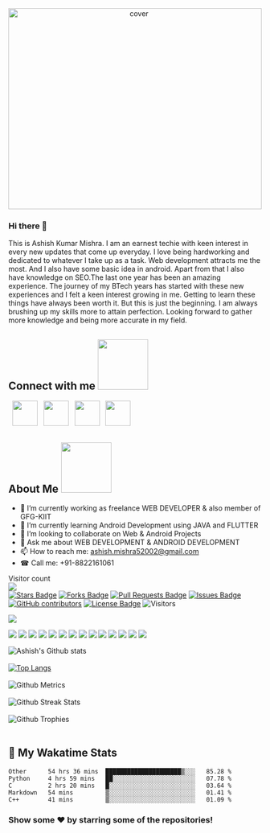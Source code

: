 <div align="center">
<img width="100%" height = "400px" src="https://c4.wallpaperflare.com/wallpaper/688/1001/281/coding-developer-quotes-technology-wallpaper-preview.jpg" alt="cover" />
</div>

### Hi there 👋

This is Ashish Kumar Mishra. I am an earnest techie with keen interest in every new updates that come up everyday. I love being hardworking and dedicated to whatever I take up as a task. Web development attracts me the most. And I also have some basic idea in android. Apart from that I also have knowledge on SEO.The last one year has been an amazing experience. The journey of my BTech years has started with these new experiences and I felt a keen interest growing in me. Getting to learn these things have always been worth it. But this is just the beginning. I am always brushing up my skills more to attain perfection. Looking forward to gather more knowledge and being more accurate in my field.


<h2> Connect with me <img src='https://raw.githubusercontent.com/ShahriarShafin/ShahriarShafin/main/Assets/handshake.gif' width="100px"> </h2>
<p align="row">
&nbsp; <a href="https://twitter.com/ashishmishra" target="_blank" rel="noopener noreferrer"><img src="https://img.icons8.com/plasticine/100/000000/twitter.png" width="50" /></a>  
&nbsp; <a href="https://www.instagram.com/a_s_h_i_s_h_mishra/" target="_blank" rel="noopener noreferrer"><img src="https://img.icons8.com/plasticine/100/000000/instagram-new.png" width="50" /></a>  
&nbsp; <a href="https://www.linkedin.com/in/ashish-kumar-mishra-91366b193/" target="_blank" rel="noopener noreferrer"><img src="https://img.icons8.com/plasticine/100/000000/linkedin.png" width="50" /></a>
&nbsp; <a href="mailto:ashish.mishra52002@gmail.com" target="_blank" rel="noopener noreferrer"><img src="https://img.icons8.com/plasticine/100/000000/gmail.png"  width="50" /></a>
&nbsp;</p>

<h2> About Me <img src = "https://media0.giphy.com/media/KDDpcKigbfFpnejZs6/giphy.gif?cid=ecf05e47oy6f4zjs8g1qoiystc56cu7r9tb8a1fe76e05oty&rid=giphy.gif" width = 100px></h2>

- 🔭 I’m currently working as freelance WEB DEVELOPER & also member of GFG-KIIT
- 🌱 I’m currently learning Android Development using JAVA and FLUTTER
- 👯 I’m looking to collaborate on Web & Android Projects
- 💬 Ask me about WEB DEVELOPMENT & ANDROID DEVELOPMENT
- 📫 How to reach me: ashish.mishra52002@gmail.com
- ☎ Call me: +91-8822161061

 Visitor count<br>
 <img src="https://profile-counter.glitch.me/ashishmishra-bit/count.svg" /><br>
<a href="https://github.com/ashishmishra-bit/awesome-github-profile-readme/stargazers"><img src="https://img.shields.io/github/stars/ashishmishra-bit/awesome-github-profile-readme" alt="Stars Badge"/></a>
<a href="https://github.com/ashishmishra-bit/awesome-github-profile-readme/network/members"><img src="https://img.shields.io/github/forks/ashishmishra-bit/awesome-github-profile-readme" alt="Forks Badge"/></a>
<a href="https://github.com/ashishmishra-bit/awesome-github-profile-readme/pulls"><img src="https://img.shields.io/github/issues-pr/ashishmishra-bit/awesome-github-profile-readme" alt="Pull Requests Badge"/></a>
<a href="https://github.com/ashishmishra-bit/awesome-github-profile-readme/issues"><img src="https://img.shields.io/github/issues/ashishmishra-bit/awesome-github-profile-readme" alt="Issues Badge"/></a>
<a href="https://github.com/ashishmishra-bit/awesome-github-profile-readme/graphs/contributors"><img alt="GitHub contributors" src="https://img.shields.io/github/contributors/ashishmishra-bit/awesome-github-profile-readme?color=2b9348"></a>
<a href="https://github.com/ashishmishra-bit/awesome-github-profile-readme/blob/master/LICENSE"><img src="https://img.shields.io/github/license/ashishmishra-bit/awesome-github-profile-readme?color=2b9348" alt="License Badge"/></a>
![Visitors](https://visitor-badge.glitch.me/badge?page_id=ashishmishra-bit.ashishmishra-bit)


![](https://activity-graph.herokuapp.com/graph?username=ashishmishra-bit&theme=react-dark&hide_border=true&area=true)


<div class="row">
    <img src="https://img.shields.io/badge/HTML-239120?style=for-the-badge&logo=html5&logoColor=white"/>
    <img src="https://img.shields.io/badge/CSS3-1572B6?style=for-the-badge&logo=css3&logoColor=white" />
    <img src="https://img.shields.io/badge/JavaScript-F7DF1E?style=for-the-badge&logo=javascript&logoColor=black" />
    <img src="https://img.shields.io/badge/Node.js-43853D?style=for-the-badge&logo=node.js&logoColor=white" />
     <img src="https://img.shields.io/badge/Express.js-404D59?style=for-the-badge&logo=express&logoColor=white" />
    <img src="https://img.shields.io/badge/Git-F05032?style=for-the-badge&logo=git&logoColor=white" />
   <img src="https://img.shields.io/badge/Postman-FF6C37?style=for-the-badge&logo=Postman&logoColor=white" />
   <img src="https://img.shields.io/badge/C-00599C?style=for-the-badge&logo=c&logoColor=white" />
   <img src="https://img.shields.io/badge/C%2B%2B-00599C?style=for-the-badge&logo=c%2B%2B&logoColor=white" />
   <img src="https://img.shields.io/badge/React.Js-20232A?style=for-the-badge&logo=react&logoColor=61DAFB" />
     <img src="https://img.shields.io/badge/Next.Js-20232A?style=for-the-badge&logo=react&logoColor=61DAFB" />
    <img src="https://img.shields.io/badge/MySQL-00000F?style=for-the-badge&logo=mysql&logoColor=white" />
    <img src="https://img.shields.io/badge/MongoDB-4EA94B?style=for-the-badge&logo=mongodb&logoColor=white" />
    <img src="https://img.shields.io/badge/Heroku-430098?style=for-the-badge&logo=heroku&logoColor=white" />
</div>


![Ashish's Github stats](https://github-readme-stats.vercel.app/api?username=ashishmishra-bit&show_icons=true&hide_border=true&count_private=true&theme=tokyonight)<br><br>
[![Top Langs](https://github-readme-stats.vercel.app/api/top-langs/?username=ashishmishra-bit&theme=tokyonight)](https://github.com/ashishmishra-bit/github-readme-stats)<br> <br>
![Github Metrics](https://metrics.lecoq.io/ashishmishra-bit)<br><br>
![Github Streak Stats](https://github-readme-streak-stats.herokuapp.com/?user=ashishmishra-bit&theme=tokyonight)
<br><br>![Github Trophies](https://github-profile-trophy.vercel.app/?username=ashishmishra-bit) <br><br>



## 📌 My Wakatime Stats
<!--START_SECTION:waka-->
```text
Other      54 hrs 36 mins  █████████████████████▒░░░   85.28 % 
Python     4 hrs 59 mins   ██░░░░░░░░░░░░░░░░░░░░░░░   07.78 % 
C          2 hrs 20 mins   █░░░░░░░░░░░░░░░░░░░░░░░░   03.64 % 
Markdown   54 mins         ▒░░░░░░░░░░░░░░░░░░░░░░░░   01.41 % 
C++        41 mins         ▒░░░░░░░░░░░░░░░░░░░░░░░░   01.09 % 
```
<!--END_SECTION:waka-->
  
### Show some ❤️ by starring some of the repositories!

